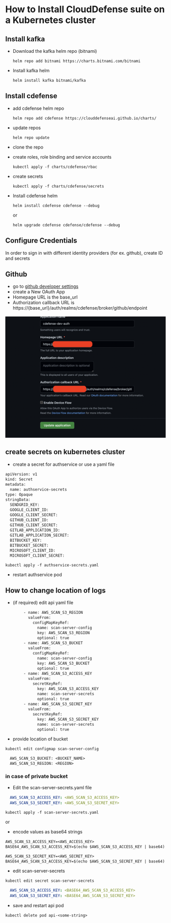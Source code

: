 # How to Install CloudDefense suite on a Kubernetes cluster

## Install kafka

- Download the kafka helm repo (bitnami)

    ```
    helm repo add bitnami https://charts.bitnami.com/bitnami
    ```

- Install kafka helm

    ```
    helm install kafka bitnami/kafka
    ```

## Install cdefense

- add cdefense helm repo

    ```
    helm repo add cdefense https://clouddefenseai.github.io/charts/  
    ```
- update repos

    ```
    helm repo update
    ```
- clone the repo
- create roles, role binding and service accounts

    ```
    kubectl apply -f charts/cdefense/rbac
    ```
- create secrets

    ```
    kubectl apply -f charts/cdefense/secrets
    ```
- Install cdefense helm

    ```
    helm install cdefense cdefense --debug
    ```

    or

    ```
    helm upgrade cdefense cdefense/cdefense --debug
    ```

## Configure Credentials

In order to sign in with different identity providers (for ex. github), create ID and secrets 

## Github

- go to [github developer settings](https://github.com/settings/developers)
- create a New OAuth App
- Homepage URL is the base_url
- Authorization callback URL is https://{base_url}/auth/realms/cdefense/broker/github/endpoint

![](/images/github-auth.png)

## create secrets on kubernetes cluster

- create a secret for authservice or use a yaml file


```
apiVersion: v1
kind: Secret
metadata:
  name: authservice-secrets
type: Opaque
stringData:
  SENDGRID_KEY: 
  GOOGLE_CLIENT_ID: 
  GOOGLE_CLIENT_SECRET: 
  GITHUB_CLIENT_ID: 
  GITHUB_CLIENT_SECRET: 
  GITLAB_APPLICATION_ID: 
  GITLAB_APPLICATION_SECRET: 
  BITBUCKET_KEY: 
  BITBUCKET_SECRET: 
  MICROSOFT_CLIENT_ID: 
  MICROSOFT_CLIENT_SECRET: 
```

```
kubectl apply -f authservice-secrets.yaml
```
- restart authservice pod

## How to change location of logs

- (if required) edit api yaml file

```
        - name: AWS_SCAN_S3_REGION
          valueFrom:
            configMapKeyRef:
              name: scan-server-config
              key: AWS_SCAN_S3_REGION
              optional: true
        - name: AWS_SCAN_S3_BUCKET
          valueFrom:
            configMapKeyRef:
              name: scan-server-config
              key: AWS_SCAN_S3_BUCKET
              optional: true
        - name: AWS_SCAN_S3_ACCESS_KEY
          valueFrom:
            secretKeyRef:
              key: AWS_SCAN_S3_ACCESS_KEY
              name: scan-server-secrets
              optional: true
        - name: AWS_SCAN_S3_SECRET_KEY
          valueFrom:
            secretKeyRef:
              key: AWS_SCAN_S3_SECRET_KEY
              name: scan-server-secrets
              optional: true
```

- provide location of bucket
 
 ```
 kubectl edit configmap scan-server-config
 ```

 ```
   AWS_SCAN_S3_BUCKET: <BUCKET_NAME>
   AWS_SCAN_S3_REGION: <REGION>
 ```

### in case of private bucket

- Edit the scan-server-secrets.yaml file

 ```yaml
   AWS_SCAN_S3_ACCESS_KEY: <AWS_SCAN_S3_ACCESS_KEY>
   AWS_SCAN_S3_SECRET_KEY: <AWS_SCAN_S3_SECRET_KEY>
 ```

 ```
 kubectl apply -f scan-server-secrets.yaml
 ```

or

- encode values as base64 strings

 ```
 AWS_SCAN_S3_ACCESS_KEY=<AWS_ACCESS_KEY>
 BASE64_AWS_SCAN_S3_ACCESS_KEY=$(echo $AWS_SCAN_S3_ACCESS_KEY | base64)
 ```
 
 ```
 AWS_SCAN_S3_SECRET_KEY=<AWS_SECRET_KEY>
 BASE64_AWS_SCAN_S3_ACCESS_KEY=$(echo $AWS_SCAN_S3_SECRET_KEY | base64)
 ```
 
- edit scan-server-secrets

 ```
 kubectl edit secret scan-server-secrets
 ```
 
 ```yaml
   AWS_SCAN_S3_ACCESS_KEY: <BASE64_AWS_SCAN_S3_ACCESS_KEY>
   AWS_SCAN_S3_SECRET_KEY: <BASE64_AWS_SCAN_S3_SECRET_KEY>
 ```

- save and restart api pod
 
 ```
 kubectl delete pod api-<some-string>
 ```
